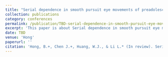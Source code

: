 ```yaml
---
title: "Serial dependence in smooth pursuit eye movements of preadolescent children and adults"
collection: publications
category: conferences
permalink: /publication/TBD-serial-dependence-in-smooth-pursuit-eye-movements-of-preadolescent-children-and-adults
excerpt: 'This paper is about Serial dependence in smooth pursuit eye movements of preadolescent children and adults.'
date: TBD
venue: 'Hong'
paperurl: ''
citation: 'Hong, B.+, Chen J.+, Huang, W.J., & Li L.* (In review). Serial dependence in smooth pursuit eye movements of preadolescent children and adults.'
---
```

